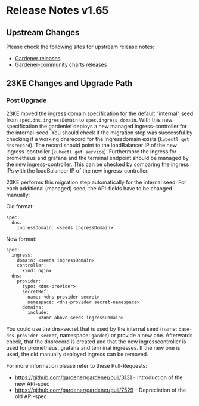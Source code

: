 # Release Notes v1.65

## Upstream Changes

Please check the following sites for upstream release notes:

- [Gardener releases](https://github.com/gardener/gardener/releases)
- [Gardener-community charts releases](https://github.com/gardener-community/gardener-charts/releases)


## 23KE Changes and Upgrade Path
### Post Upgrade
23KE moved the ingress domain specification for the default "internal" seed from `spec.dns.ingressDomain` to `spec.ingress.domain`. With this new specification the gardenlet deploys a new managed ingress-controller for the internal-seed. You should check if the migration step was successful by checking if a working dnsrecord for the ingressdomain exists (`kubectl get dnsrecord`). The record should point to the loadBalancer IP of the new ingress-controller (`kubectl get service`). Furthermore the ingress for prometheus and grafana and the terminal endpoint should be managed by the new ingress-controller. This can be checked by comparing the ingress IPs with the loadBalancer IP of the new ingress-controller.

23KE performs this migration step automatically for the internal seed. For each additional (managed) seed, the API-fields have to be changed manually:

Old format:
```
spec:
  dns:
    ingressDomain: <seeds ingressDomain>
```

New format:
```
spec:
  ingress:
    domain: <seeds ingressDomain>
    controller:
      kind: nginx
  dns:
    provider:
      type: <dns-provider>
      secretRef:
        name: <dns-provider secret>
        namespace: <dns-provider secret-namespace>
      domains:
        include:
          - <zone above seeds ingressDomain>
```

You could use the dns-secret that is used by the internal seed (name: `base-dns-provider-secret`, namespace: `garden`) or provide a new one. Afterwards check, that the dnsrecord is created and that the new ingresscontroller is used for prometheus, grafana and terminal ingresses. If the new one is used, the old manually deployed ingress can be removed.

For more information please refer to these Pull-Requests:
* https://github.com/gardener/gardener/pull/3131 - Introduction of the new API-spec
* https://github.com/gardener/gardener/pull/7529 - Depreciation of the old API-spec
